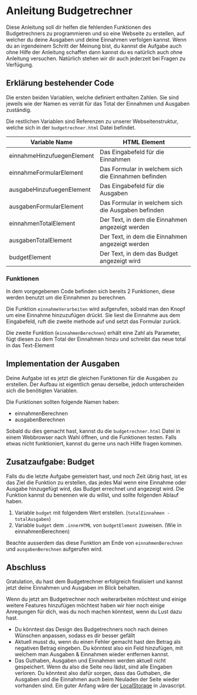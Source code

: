 # Anleitung Budgetrechner

Diese Anleitung soll dir helfen die fehlenden Funktionen des Budgetrechners zu programmieren und so eine Webseite zu erstellen, auf welcher du deine Ausgaben und deine Einnahmen verfolgen kannst.
Wenn du an irgendeinem Schritt der Meinung bist, du kannst die Aufgabe auch ohne Hilfe der Anleitung schaffen dann kannst du es natürlich auch ohne Anleitung versuchen. Natürlich stehen wir dir auch jederzeit bei Fragen zu Verfügung.

## Erklärung bestehender Code

Die ersten beiden Variablen, welche definiert enthalten Zahlen. Sie sind jeweils wie der Namen es verrät für das Total der Einnahmen und Ausgaben zuständig.

Die restlichen Variablen sind Referenzen zu unserer Webseitenstruktur, welche sich in der `budgetrechner.html` Datei befindet.

| Variable Name              | HTML Element                                        |
|----------------------------|-----------------------------------------------------|
| einnahmeHinzufuegenElement | Das Eingabefeld für die Einnahmen                   |
| einnahmeFormularElement    | Das Formular in welchem sich die Einnahmen befinden |
| ausgabeHinzufuegenElement  | Das Eingabefeld für die Ausgaben                    |
| ausgabenFormularElement    | Das Formular in welchem sich die Ausgaben befinden  |
| einnahmenTotalElement      | Der Text, in dem die Einnahmen angezeigt werden     |
| ausgabenTotalElement       | Der Text, in dem die Einnahmen angezeigt werden     |
| budgetElement              | Der Text, in dem das Budget angezeigt wird          |

### Funktionen

In dem vorgegebenen Code befinden sich bereits 2 Funktionen, diese werden benutzt um die Einnahmen zu berechnen.

Die Funktion `einnahmeVerarbeiten` wird aufgerufen, 
sobald man den Knopf um eine Einnahme hinzuzufügen drückt.
Sie liest die Einnahme aus dem Eingabefeld, 
ruft die zweite methode auf und setzt das Formular zurück.

Die zweite Funktion (`einnahmenBerechnen`) erhält eine Zahl als Parameter, 
fügt diesen zu dem Total der Einnahmen hinzu 
und schreibt das neue total in das Text-Element

## Implementation der Ausgaben

Deine Aufgabe ist es jetzt die gleichen Funktionen für die Ausgaben zu erstellen.
Der Aufbau ist eigentlich genau derselbe, jedoch unterscheiden sich die benötigten Variablen.

Die Funktionen sollten folgende Namen haben:
- einnahmenBerechnen
- ausgabenBerechnen

Sobald du dies gemacht hast, kannst du die `budgetrechner.html` Datei in einem Webbrowser nach Wahl öffnen, und die Funktionen testen.
Falls etwas nicht funktioniert, kannst du gerne uns nach Hilfe fragen kommen.

## Zusatzaufgabe: Budget

Falls du die letzte Aufgabe gemeistert hast, und noch Zeit übrig hast, ist es das Ziel die Funktion zu erstellen, das jedes Mal wenn eine Einnahme oder Ausgabe hinzugefügt wird, das Budget errechnet und angezeigt wird.
Die Funktion kannst du benennen wie du willst, und sollte folgenden Ablauf haben.

1. Variable `budget` mit folgendem Wert erstellen. (`totalEinnahmen - totalAusgaben`)
2. Variable `budget` dem `.innerHTML` von `budgetElement` zuweisen. (Wie in einnahmenBerechnen)

Beachte ausserdem das diese Funktion am Ende von `einnahmenBerechnen` und `ausgabenBerechnen` aufgerufen wird.

## Abschluss

Gratulation, du hast dem Budgetrechner erfolgreich finalisiert und kannst jetzt deine Einnahmen und Ausgaben im Blick behalten.

Wenn du jetzt am Budgetrechner noch weiterarbeiten möchtest und einige weitere Features hinzufügen möchtest haben wir hier noch einige Anregungen für dich, was du noch machen könntest, wenn du Lust dazu hast.

- Du könntest das Design des Budgetrechners noch nach deinen Wünschen anpassen, sodass es dir besser gefällt
- Aktuell musst du, wenn du einen Fehler gemacht hast den Betrag als negativen Betrag eingeben. Du könntest also ein Feld hinzufügen, mit welchem man Ausgaben & Einnahmen wieder entfernen kannst.
- Das Guthaben, Ausgaben und Einnahmen werden aktuell nicht gespeichert. Wenn du also die Seite neu lädst, sind alle Eingaben verloren. Du könntest also dafür sorgen, dass das Guthaben, die Ausgaben und die Einnahmen auch beim Neuladen der Seite wieder vorhanden sind. Ein guter Anfang wäre der [LocalStorage](https://wiki.selfhtml.org/wiki/JavaScript/Web_Storage) in Javascript.
